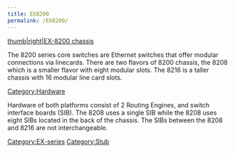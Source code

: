 ```yaml
---
title: EX8200
permalink: /EX8200/
---
```


[thumb|right|EX-8200 chassis](/Image:EX-8200-1.jpg "wikilink")

The 8200 series core switches are Ethernet switches that offer modular connections via linecards. There are two flavors of 8200 chassis, the 8208 which is a smaller flavor with eight modular slots. The 8216 is a taller chassis with 16 modular line card slots.

[Category:Hardware](/Category:Hardware "wikilink")

Hardware of both platforms consist of 2 Routing Engines, and switch interface boards (SIB). The 8208 uses a single SIB while the 8208 uses eight SIBs located in the back of the chassis. The SIBs between the 8208 and 8216 are not interchangeable.

[Category:EX-series](/Category:EX-series "wikilink") [Category:Stub](/Category:Stub "wikilink")